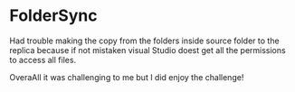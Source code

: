 # FolderSync
Had trouble making the copy from the folders inside source folder to the replica because if not mistaken visual Studio doest get all the permissions to access all files.

OveraAll it was challenging to me but I did enjoy the challenge!
